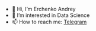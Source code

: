 - 👋 Hi, I’m Erchenko Andrey
- 👀 I’m interested in Data Science
- 📫 How to reach me: [Telegram](https://t.me/Andernot)

<!---
Andernot/Andernot is a ✨ special ✨ repository because its `README.md` (this file) appears on your GitHub profile.
You can click the Preview link to take a look at your changes.
--->
